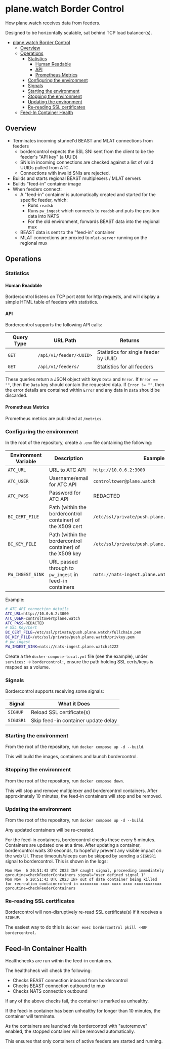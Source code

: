 # plane.watch Border Control

How plane.watch receives data from feeders.

Designed to be horizontally scalable, sat behind TCP load balancer(s).

* [plane.watch Border Control](#planewatch-border-control)
  * [Overview](#overview)
  * [Operations](#operations)
    * [Statistics](#statistics)
      * [Human Readable](#human-readable)
      * [API](#api)
      * [Prometheus Metrics](#prometheus-metrics)
    * [Configuring the environment](#configuring-the-environment)
    * [Signals](#signals)
    * [Starting the environment](#starting-the-environment)
    * [Stopping the environment](#stopping-the-environment)
    * [Updating the environment](#updating-the-environment)
    * [Re-reading SSL certificates](#re-reading-ssl-certificates)
  * [Feed-In Container Health](#feed-in-container-health)

## Overview

* Terminates incoming stunnel'd BEAST and MLAT connections from feeders
  * bordercontrol expects the SSL SNI sent from the client to be the feeder's "API key" (a UUID)
  * SNIs in incoming connections are checked against a list of valid UUIDs pulled from ATC.
  * Connections with invalid SNIs are rejected.
* Builds and starts regional BEAST multiplexers / MLAT servers
* Builds "feed-in" container image
* When feeders connect:
  * A "feed-in" container is automatically created and started for the specific feeder, which:
    * Runs `readsb`
    * Runs `pw_ingest` which connects to `readsb` and puts the position data into NATS
    * For the old environment, forwards BEAST data into the regional mux
  * BEAST data is sent to the "feed-in" container
  * MLAT connections are proxied to `mlat-server` running on the regional mux

## Operations

### Statistics

#### Human Readable

Bordercontrol listens on TCP port `8080` for http requests, and will display a simple HTML table of feeders with statistics.

#### API

Bordercontrol supports the following API calls:

| Query Type | URL Path | Returns |
| ---------- | -------- | ------- |
| `GET` | `/api/v1/feeder/<UUID>` | Statistics for single feeder by UUID |
| `GET` | `/api/v1/feeders/` | Statistics for all feeders |

These queries return a JSON object with keys `Data` and `Error`. If `Error == ""`, then the `Data` key should contain the requested data. If `Error != ""`, then the error details are contained within `Error` and any data in `Data` should be discarded.

#### Prometheus Metrics

Prometheus metrics are published at `/metrics`.

### Configuring the environment

In the root of the repository, create a `.env` file containing the following:

| Environment Variable | Description | Example |
| -------------------- | ----------- | ------- |
| `ATC_URL` | URL to ATC API | `http://10.0.6.2:3000` |
| `ATC_USER` | Username/email for ATC API | `controltower@plane.watch` |
| `ATC_PASS` | Password for ATC API | REDACTED |
| `BC_CERT_FILE` | Path (within the bordercontrol container) of the X509 cert | `/etc/ssl/private/push.plane.watch/fullchain.pem` |
| `BC_KEY_FILE` | Path (within the bordercontrol container) of the X509 key | `/etc/ssl/private/push.plane.watch/privkey.pem` |
| `PW_INGEST_SINK` | URL passed through to `pw_ingest` in feed-in containers | `nats://nats-ingest.plane.watch:4222` |

Example:

```bash
# ATC API connection details
ATC_URL=http://10.0.6.2:3000
ATC_USER=controltower@plane.watch
ATC_PASS=REDACTED
# SSL Key/Cert
BC_CERT_FILE=/etc/ssl/private/push.plane.watch/fullchain.pem
BC_KEY_FILE=/etc/ssl/private/push.plane.watch/privkey.pem
# pw_ingest
PW_INGEST_SINK=nats://nats-ingest.plane.watch:4222
```

Create a the `docker-compose-local.yml` file (see the example), under `services:` -> `bordercontrol:`, ensure the path holding SSL certs/keys is mapped as a volume.

### Signals

Bordercontrol supports receiving some signals:

| Signal    | What it Does |
| --------- | ------------ |
| `SIGHUP`  | Reload SSL certificate(s) |
| `SIGUSR1` | Skip feed-in container update delay |

### Starting the environment

From the root of the repository, run `docker compose up -d --build`.

This will build the images, containers and launch bordercontrol.

### Stopping the environment

From the root of the repository, run `docker compose down`.

This will stop and remove multiplexer and bordercontrol containers. After approximately 10 minutes, the feed-in containers will stop and be removed.

### Updating the environment

From the root of the repository, run `docker compose up -d --build`.

Any updated containers will be re-created.

For the feed-in containers, bordercontrol checks these every 5 minutes. Containers are updated one at a time. After updating a container, bordercontrol waits 30 seconds, to hopefully prevent any visible impact on the web UI. These timeouts/sleeps can be skipped by sending a `SIGUSR1` signal to bordercontrol. This is shown in the logs:

```
Mon Nov  6 20:51:43 UTC 2023 INF caught signal, proceeding immediately goroutine=checkFeederContainers signal="user defined signal 1"
Mon Nov  6 20:51:43 UTC 2023 INF out of date container being killed for recreation container=feed-in-xxxxxxxx-xxxx-xxxx-xxxx-xxxxxxxxxxxx goroutine=checkFeederContainers
```

### Re-reading SSL certificates

Bordercontrol will non-disruptively re-read SSL certificate(s) if it receives a `SIGHUP`.

The easiest way to do this is `docker exec bordercontrol pkill -HUP bordercontrol`.

## Feed-In Container Health

Healthchecks are run within the feed-in containers.

The healthcheck will check the following:

* Checks BEAST connection inbound from bordercontrol
* Checks BEAST connection outbound to mux
* Checks NATS connection outbound

If any of the above checks fail, the container is marked as unhealthy.

If the feed-in container has been unhealthy for longer than 10 minutes, the container will terminate.

As the containers are launched via bordercontrol with "autoremove" enabled, the stopped container will be removed automatically.

This ensures that only containers of active feeders are started and running.
